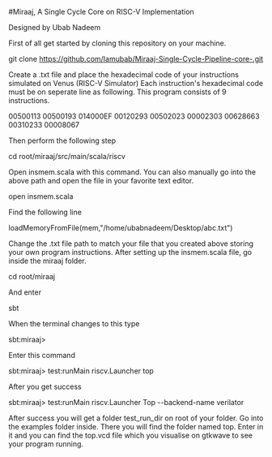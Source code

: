 #Miraaj, A Single Cycle Core on RISC-V Implementation

Designed by Ubab Nadeem

First of all get started by cloning this repository on your machine.

git clone https://github.com/Iamubab/Miraaj-Single-Cycle-Pipeline-core-.git

Create a .txt file and place the hexadecimal code of your instructions simulated on Venus (RISC-V Simulator) Each instruction's hexadecimal code must be on seperate line as following. This program consists of 9 instructions.

00500113 00500193 014000EF 00120293 00502023 00002303 00628663 00310233 00008067

Then perform the following step

cd root/miraaj/src/main/scala/riscv

Open insmem.scala with this command. You can also manually go into the above path and open the file in your favorite text editor.

open insmem.scala

Find the following line

loadMemoryFromFile(mem,"/home/ubabnadeem/Desktop/abc.txt")

Change the .txt file path to match your file that you created above storing your own program instructions. After setting up the insmem.scala file, go inside the miraaj folder.

cd root/miraaj

And enter

sbt

When the terminal changes to this type

sbt:miraaj>

Enter this command

sbt:miraaj> test:runMain riscv.Launcher top

After you get success

sbt:miraaj> test:runMain riscv.Launcher Top --backend-name verilator

After success you will get a folder test_run_dir on root of your folder. Go into the examples folder inside. There you will find the folder named top. Enter in it and you can find the top.vcd file which you visualise on gtkwave to see your program running.
